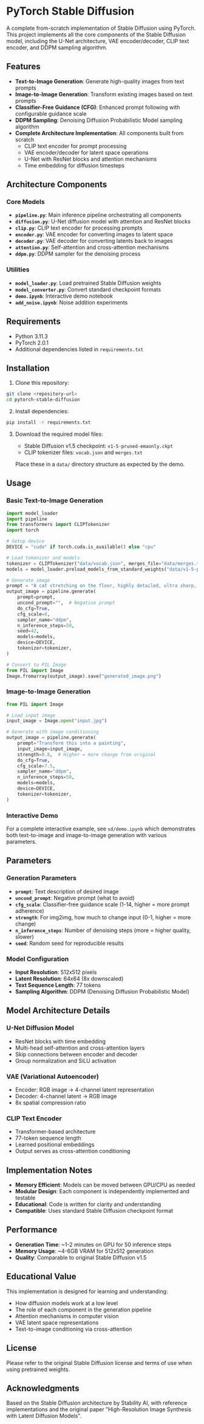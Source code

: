 # PyTorch Stable Diffusion

A complete from-scratch implementation of Stable Diffusion using PyTorch. This project implements all the core components of the Stable Diffusion model, including the U-Net architecture, VAE encoder/decoder, CLIP text encoder, and DDPM sampling algorithm.

## Features

- **Text-to-Image Generation**: Generate high-quality images from text prompts
- **Image-to-Image Generation**: Transform existing images based on text prompts
- **Classifier-Free Guidance (CFG)**: Enhanced prompt following with configurable guidance scale
- **DDPM Sampling**: Denoising Diffusion Probabilistic Model sampling algorithm
- **Complete Architecture Implementation**: All components built from scratch
  - CLIP text encoder for prompt processing
  - VAE encoder/decoder for latent space operations
  - U-Net with ResNet blocks and attention mechanisms
  - Time embedding for diffusion timesteps

## Architecture Components

### Core Models
- **`pipeline.py`**: Main inference pipeline orchestrating all components
- **`diffusion.py`**: U-Net diffusion model with attention and ResNet blocks
- **`clip.py`**: CLIP text encoder for processing prompts
- **`encoder.py`**: VAE encoder for converting images to latent space
- **`decoder.py`**: VAE decoder for converting latents back to images
- **`attention.py`**: Self-attention and cross-attention mechanisms
- **`ddpm.py`**: DDPM sampler for the denoising process

### Utilities
- **`model_loader.py`**: Load pretrained Stable Diffusion weights
- **`model_converter.py`**: Convert standard checkpoint formats
- **`demo.ipynb`**: Interactive demo notebook
- **`add_noise.ipynb`**: Noise addition experiments

## Requirements

- Python 3.11.3
- PyTorch 2.0.1
- Additional dependencies listed in `requirements.txt`

## Installation

1. Clone this repository:
```bash
git clone <repository-url>
cd pytorch-stable-diffusion
```

2. Install dependencies:
```bash
pip install -r requirements.txt
```

3. Download the required model files:
   - Stable Diffusion v1.5 checkpoint: `v1-5-pruned-emaonly.ckpt`
   - CLIP tokenizer files: `vocab.json` and `merges.txt`
   
   Place these in a `data/` directory structure as expected by the demo.

## Usage

### Basic Text-to-Image Generation

```python
import model_loader
import pipeline
from transformers import CLIPTokenizer
import torch

# Setup device
DEVICE = "cuda" if torch.cuda.is_available() else "cpu"

# Load tokenizer and models
tokenizer = CLIPTokenizer("data/vocab.json", merges_file="data/merges.txt")
models = model_loader.preload_models_from_standard_weights("data/v1-5-pruned-emaonly.ckpt", DEVICE)

# Generate image
prompt = "A cat stretching on the floor, highly detailed, ultra sharp, cinematic, 100mm lens, 8k resolution."
output_image = pipeline.generate(
    prompt=prompt,
    uncond_prompt="",  # Negative prompt
    do_cfg=True,
    cfg_scale=8,
    sampler_name="ddpm",
    n_inference_steps=50,
    seed=42,
    models=models,
    device=DEVICE,
    tokenizer=tokenizer,
)

# Convert to PIL Image
from PIL import Image
Image.fromarray(output_image).save("generated_image.png")
```

### Image-to-Image Generation

```python
from PIL import Image

# Load input image
input_image = Image.open("input.jpg")

# Generate with image conditioning
output_image = pipeline.generate(
    prompt="Transform this into a painting",
    input_image=input_image,
    strength=0.8,  # Higher = more change from original
    do_cfg=True,
    cfg_scale=7.5,
    sampler_name="ddpm",
    n_inference_steps=50,
    models=models,
    device=DEVICE,
    tokenizer=tokenizer,
)
```

### Interactive Demo

For a complete interactive example, see `sd/demo.ipynb` which demonstrates both text-to-image and image-to-image generation with various parameters.

## Parameters

### Generation Parameters
- **`prompt`**: Text description of desired image
- **`uncond_prompt`**: Negative prompt (what to avoid)
- **`cfg_scale`**: Classifier-free guidance scale (1-14, higher = more prompt adherence)
- **`strength`**: For img2img, how much to change input (0-1, higher = more change)
- **`n_inference_steps`**: Number of denoising steps (more = higher quality, slower)
- **`seed`**: Random seed for reproducible results

### Model Configuration
- **Input Resolution**: 512x512 pixels
- **Latent Resolution**: 64x64 (8x downscaled)
- **Text Sequence Length**: 77 tokens
- **Sampling Algorithm**: DDPM (Denoising Diffusion Probabilistic Model)

## Model Architecture Details

### U-Net Diffusion Model
- ResNet blocks with time embedding
- Multi-head self-attention and cross-attention layers
- Skip connections between encoder and decoder
- Group normalization and SiLU activation

### VAE (Variational Autoencoder)
- Encoder: RGB image → 4-channel latent representation
- Decoder: 4-channel latent → RGB image
- 8x spatial compression ratio

### CLIP Text Encoder
- Transformer-based architecture
- 77-token sequence length
- Learned positional embeddings
- Output serves as cross-attention conditioning

## Implementation Notes

- **Memory Efficient**: Models can be moved between GPU/CPU as needed
- **Modular Design**: Each component is independently implemented and testable
- **Educational**: Code is written for clarity and understanding
- **Compatible**: Uses standard Stable Diffusion checkpoint format

## Performance

- **Generation Time**: ~1-2 minutes on GPU for 50 inference steps
- **Memory Usage**: ~4-6GB VRAM for 512x512 generation
- **Quality**: Comparable to original Stable Diffusion v1.5

## Educational Value

This implementation is designed for learning and understanding:
- How diffusion models work at a low level
- The role of each component in the generation pipeline
- Attention mechanisms in computer vision
- VAE latent space representations
- Text-to-image conditioning via cross-attention

## License

Please refer to the original Stable Diffusion license and terms of use when using pretrained weights.

## Acknowledgments

Based on the Stable Diffusion architecture by Stability AI, with reference implementations and the original paper "High-Resolution Image Synthesis with Latent Diffusion Models".
